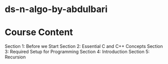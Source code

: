 # ds-n-algo-by-abdulbari

# Course Content

Section 1: Before we Start
Section 2: Essential C and C++ Concepts
Section 3: Required Setup for Programming
Section 4: Introduction
Section 5: Recursion
